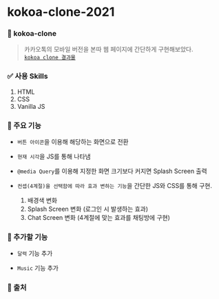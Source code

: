 # kokoa-clone-2021
 
### 📖 kokoa-clone 
> 카카오톡의 모바일 버전을 본따 웹 페이지에 간단하게 구현해보았다. <br>
> [`kokoa clone 결과물`](https://park-seung-hun.github.io/kokoa_clone-2021/)<br>

### ✅ 사용 Skills
  1. HTML
  2. CSS
  3. Vanilla JS

### 📕 주요 기능 
- `버튼 아이콘`을 이용해 해당하는 화면으로 전환

- `현재 시각`을 JS를 통해 나타냄

- `@media Query`를 이용해 지정한 화면 크기보다 커지면 Splash Screen 출력

- `컨셉(4계절)을 선택함에 따라 효과 변하는 기능`을 간단한 JS와 CSS를 통해 구현.
  1. 배경색 변화 
  2. Splash Screen 변화 (로그인 시 발생하는 효과)
  3. Chat Screen 변화 (4계절에 맞는 효과를 채팅방에 구현)

### 📘 추가할 기능
 - `달력` 기능 추가 

 - `Music` 기능 추가

### 📙 출처
